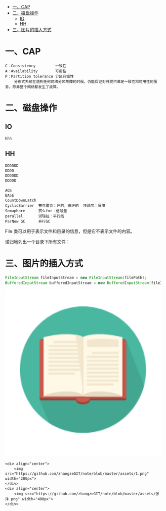 <!-- GFM-TOC -->
* [一、CAP](#一CAP)
* [二、磁盘操作](#二磁盘操作)
    * [IO](#IO)
    * [HH](#HH)
* [三、图片的插入方式](#三图片的插入方式)


# 一、CAP

    C：Consistency         一致性
    A：Availability        可用性
    P：Partition tolerance 分区容错性
        分布式系统在遇到任何网络分区故障的时候，仍能保证对外提供满足一致性和可用性的服务，除非整个网络都发生了故障。

# 二、磁盘操作
 ## IO
    hhh
 ## HH
    DDDDDD
    DDDD
    DDDDDD
    DDDDD
    
    AQS
    BASE
    CountDownLatch
    CyclicBarrier  赛克雷克：环的，循环的  拜瑞尔：屏障
    Semaphore      赛么for：信号量
    parallel       派瑞拉：平行线
    ParNew GC      开行GC

File 类可以用于表示文件和目录的信息，但是它不表示文件的内容。

递归地列出一个目录下所有文件：

# 三、图片的插入方式

```java
FileInputStream fileInputStream = new FileInputStream(filePath);
BufferedInputStream bufferedInputStream = new BufferedInputStream(fileInputStream);
```

![Image](https://github.com/zhangzeGIT/note/blob/master/assets/1.png)

    <div align="center">
        <img src="https://github.com/zhangzeGIT/note/blob/master/assets/1.png" width="200px">
    </div>
    <div align="center">
        <img src="https://github.com/zhangzeGIT/note/blob/master/assets/张泽.png" width="400px">
    </div>


